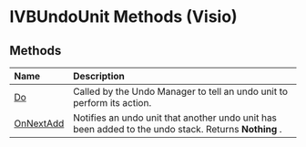 
# IVBUndoUnit Methods (Visio)

## Methods



|**Name**|**Description**|
|:-----|:-----|
|[Do](3d33e1fe-328a-0337-412a-861b3e19d8b2.md)|Called by the Undo Manager to tell an undo unit to perform its action.|
|[OnNextAdd](a5504398-75a9-06be-346c-3afd85ce708e.md)|Notifies an undo unit that another undo unit has been added to the undo stack. Returns  **Nothing** .|
